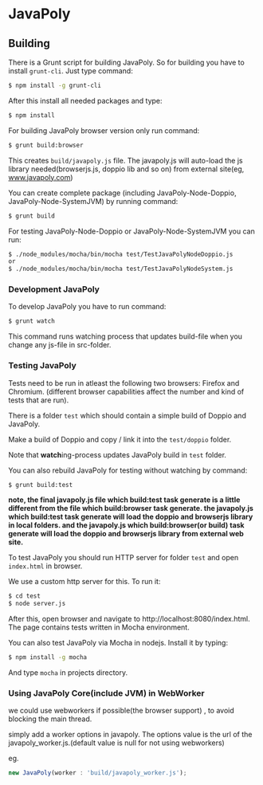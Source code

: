 # JavaPoly

## Building

There is a Grunt script for building JavaPoly. So for building you have to install `grunt-cli`. Just type command:
```sh
$ npm install -g grunt-cli
```

After this install all needed packages and type:
```sh
$ npm install
```

For building JavaPoly browser version only run command:
```sh
$ grunt build:browser
```

This creates `build/javapoly.js` file.
The javapoly.js will auto-load the js library needed(browserjs.js, doppio lib and so on) from external site(eg, www.javapoly.com)

You can create complete package (including JavaPoly-Node-Doppio, JavaPoly-Node-SystemJVM) by running command:
```sh
$ grunt build
```

For testing JavaPoly-Node-Doppio or JavaPoly-Node-SystemJVM you can run:
```sh
$ ./node_modules/mocha/bin/mocha test/TestJavaPolyNodeDoppio.js
or
$ ./node_modules/mocha/bin/mocha test/TestJavaPolyNodeSystem.js
```


### Development JavaPoly

To develop JavaPoly you have to run command:
```sh
$ grunt watch
```

This command runs watching process that updates build-file when you change any js-file in src-folder.

### Testing JavaPoly

Tests need to be run in atleast the following two browsers: Firefox and Chromium. (different
browser capabilities affect the number and kind of tests that are run).

There is a folder `test` which should contain a simple build of Doppio and JavaPoly.

Make a build of Doppio and copy / link it into the `test/doppio` folder.

Note that **watch**ing-process updates JavaPoly build in `test` folder.

You can also rebuild JavaPoly for testing without watching by command:
```sh
$ grunt build:test
```

**note, the final javapoly.js file which build:test task generate is a little different from the file which build:browser task generate.
the javapoly.js which build:test task generate will load the doppio and browserjs library in local folders.
and the javapoly.js which build:browser(or build) task generate will load the doppio and browserjs library from external web site.** 

To test JavaPoly you should run HTTP server for folder `test` and open `index.html` in browser.

We use a custom http server for this. To run it:
```sh
$ cd test
$ node server.js
```

After this, open browser and navigate to http://localhost:8080/index.html. The page contains tests written in Mocha environment.

You can also test JavaPoly via Mocha in nodejs. Install it by typing:
```sh
$ npm install -g mocha
```

And type `mocha` in projects directory.

### Using JavaPoly Core(include JVM) in WebWorker

we could use webworkers if possible(the browser support) , to avoid blocking the main thread.

simply add a worker options in javapoly. 
The options value is the url of the javapoly_worker.js.(default value is null for not using webworkers)

eg.

```js
new JavaPoly(worker : 'build/javapoly_worker.js');
``` 
